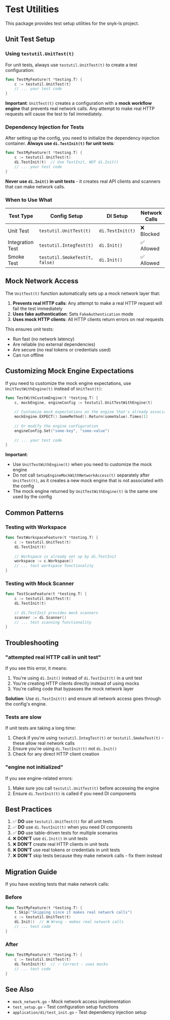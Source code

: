 # Test Utilities

This package provides test setup utilities for the snyk-ls project.

## Unit Test Setup

### Using `testutil.UnitTest(t)`

For unit tests, always use `testutil.UnitTest(t)` to create a test configuration:

```go
func TestMyFeature(t *testing.T) {
    c := testutil.UnitTest(t)
    // ... your test code
}
```

**Important**: `UnitTest(t)` creates a configuration with a **mock workflow engine** that prevents real network calls. Any attempt to make real HTTP requests will cause the test to fail immediately.

### Dependency Injection for Tests

After setting up the config, you need to initialize the dependency injection container. **Always use `di.TestInit(t)` for unit tests**:

```go
func TestMyFeature(t *testing.T) {
    c := testutil.UnitTest(t)
    di.TestInit(t)  // Use TestInit, NOT di.Init()
    // ... your test code
}
```

**Never use `di.Init()` in unit tests** - it creates real API clients and scanners that can make network calls.

### When to Use What

| Test Type | Config Setup | DI Setup | Network Calls |
|-----------|--------------|----------|---------------|
| Unit Test | `testutil.UnitTest(t)` | `di.TestInit(t)` | ❌ Blocked |
| Integration Test | `testutil.IntegTest(t)` | `di.Init()` | ✅ Allowed |
| Smoke Test | `testutil.SmokeTest(t, false)` | `di.Init()` | ✅ Allowed |

## Mock Network Access

The `UnitTest(t)` function automatically sets up a mock network layer that:

1. **Prevents real HTTP calls**: Any attempt to make a real HTTP request will fail the test immediately
2. **Uses fake authentication**: Sets `FakeAuthentication` mode
3. **Uses mock HTTP clients**: All HTTP clients return errors on real requests

This ensures unit tests:
- Run fast (no network latency)
- Are reliable (no external dependencies)
- Are secure (no real tokens or credentials used)
- Can run offline

## Customizing Mock Engine Expectations

If you need to customize the mock engine expectations, use `UnitTestWithEngine(t)` instead of `UnitTest(t)`:

```go
func TestWithCustomEngine(t *testing.T) {
    c, mockEngine, engineConfig := testutil.UnitTestWithEngine(t)
    
    // Customize mock expectations on the engine that's already associated with the config
    mockEngine.EXPECT().SomeMethod().Return(someValue).Times(1)
    
    // Or modify the engine configuration
    engineConfig.Set("some-key", "some-value")
    
    // ... your test code
}
```

**Important**: 
- Use `UnitTestWithEngine(t)` when you need to customize the mock engine
- Do not call `SetupEngineMockWithNetworkAccess(t)` separately after `UnitTest(t)`, as it creates a new mock engine that is not associated with the config
- The mock engine returned by `UnitTestWithEngine(t)` is the same one used by the config

## Common Patterns

### Testing with Workspace

```go
func TestWorkspaceFeature(t *testing.T) {
    c := testutil.UnitTest(t)
    di.TestInit(t)
    
    // Workspace is already set up by di.TestInit
    workspace := c.Workspace()
    // ... test workspace functionality
}
```

### Testing with Mock Scanner

```go
func TestScanFeature(t *testing.T) {
    c := testutil.UnitTest(t)
    di.TestInit(t)
    
    // di.TestInit provides mock scanners
    scanner := di.Scanner()
    // ... test scanning functionality
}
```

## Troubleshooting

### "attempted real HTTP call in unit test"

If you see this error, it means:
1. You're using `di.Init()` instead of `di.TestInit(t)` in a unit test
2. You're creating HTTP clients directly instead of using mocks
3. You're calling code that bypasses the mock network layer

**Solution**: Use `di.TestInit(t)` and ensure all network access goes through the config's engine.

### Tests are slow

If unit tests are taking a long time:
1. Check if you're using `testutil.IntegTest(t)` or `testutil.SmokeTest(t)` - these allow real network calls
2. Ensure you're using `di.TestInit(t)` not `di.Init()`
3. Check for any direct HTTP client creation

### "engine not initialized"

If you see engine-related errors:
1. Make sure you call `testutil.UnitTest(t)` before accessing the engine
2. Ensure `di.TestInit(t)` is called if you need DI components

## Best Practices

1. ✅ **DO** use `testutil.UnitTest(t)` for all unit tests
2. ✅ **DO** use `di.TestInit(t)` when you need DI components
3. ✅ **DO** use table-driven tests for multiple scenarios
4. ❌ **DON'T** use `di.Init()` in unit tests
5. ❌ **DON'T** create real HTTP clients in unit tests
6. ❌ **DON'T** use real tokens or credentials in unit tests
7. ❌ **DON'T** skip tests because they make network calls - fix them instead

## Migration Guide

If you have existing tests that make network calls:

### Before
```go
func TestMyFeature(t *testing.T) {
    t.Skip("Skipping since it makes real network calls")
    c := testutil.UnitTest(t)
    di.Init()  // ❌ Wrong - makes real network calls
    // ... test code
}
```

### After
```go
func TestMyFeature(t *testing.T) {
    c := testutil.UnitTest(t)
    di.TestInit(t)  // ✅ Correct - uses mocks
    // ... test code
}
```

## See Also

- `mock_network.go` - Mock network access implementation
- `test_setup.go` - Test configuration setup functions
- `application/di/test_init.go` - Test dependency injection setup
